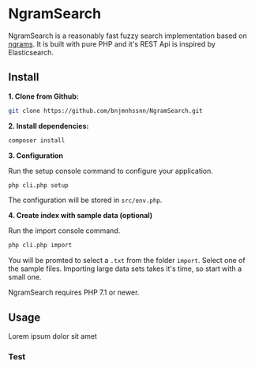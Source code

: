 NgramSearch
===========

NgramSearch is a reasonably fast fuzzy search implementation based on [ngrams]. It is built with pure PHP and it's REST Api is inspired by Elasticsearch. 

Install
-------

**1. Clone from Github:**

```sh
git clone https://github.com/bnjmnhssnn/NgramSearch.git
```

**2. Install dependencies:**

```sh
composer install
```

**3. Configuration**

Run the setup console command to configure your application. 

```sh
php cli.php setup
```
The configuration will be stored in `src/env.php`.

**4. Create index with sample data (optional)**

Run the import console command. 

```sh
php cli.php import
```
You will be promted to select a `.txt` from the folder `import`. Select one of the sample files. Importing large data sets takes it's time, so start with a small one.

NgramSearch requires PHP 7.1 or newer.

Usage
-----

Lorem ipsum dolor sit amet

### Test




[ngrams]: https://en.wikipedia.org/wiki/N-gram "n-grams"
